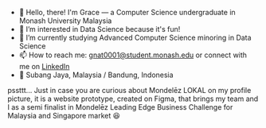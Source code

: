 - 👋 Hello, there! I'm Grace — a Computer Science undergraduate in Monash University Malaysia
- 👀 I’m interested in Data Science because it's fun!
- 🌱 I’m currently studying Advanced Computer Science minoring in Data Science
- 📫 How to reach me: gnat0001@student.monash.edu or connect with me on <a href = "https://www.linkedin.com/in/gracenathh/" target="_blank">LinkedIn</a>
- 📍 Subang Jaya, Malaysia / Bandung, Indonesia

pssttt... Just in case you are curious about Mondelēz LOKAL on my profile picture, it is a website prototype, created on Figma, that brings my team and I as a semi finalist in Mondelēz Leading Edge Business Challenge for Malaysia and Singapore market 😆


<!---
gracenathh/gracenathh is a ✨ special ✨ repository because its `README.md` (this file) appears on your GitHub profile.
You can click the Preview link to take a look at your changes.
--->
